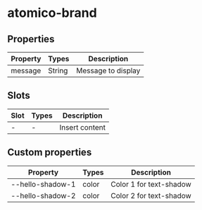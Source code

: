 # atomico-brand

## Properties

| Property | Types  | Description        |
| -------- | ------ | ------------------ |
| message  | String | Message to display |

## Slots

| Slot | Types | Description    |
| ---- | ----- | -------------- |
| -    | -     | Insert content |

## Custom properties

| Property         | Types | Description             |
| ---------------- | ----- | ----------------------- |
| --hello-shadow-1 | color | Color 1 for text-shadow |
| --hello-shadow-2 | color | Color 2 for text-shadow |
